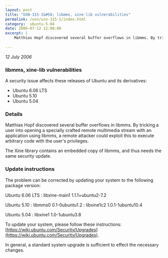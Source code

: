 ```yaml
---
layout: post
title: "USN-315-1&#58; libmms, xine-lib vulnerabilities"
permalink: /usn/usn-315-1/index.html
category:  ubuntu-5.04
date: 2006-07-12 12:00:00
excerpt: |
    Matthias Hopf discovered several buffer overflows in libmms. By tricking a user into opening a specially crafted remote multimedia stream with an application using libmms, a remote attacker could exploit this to execute arbitrary code with the user&#39;s privileges.
    
--- 
```

 
 

*12 July 2006*

### libmms, xine-lib vulnerabilities

A security issue affects these releases of Ubuntu and its derivatives:

* Ubuntu 6.06 LTS
* Ubuntu 5.10
* Ubuntu 5.04

### Details

Matthias Hopf discovered several buffer overflows in libmms. By tricking a user into opening a specially crafted remote multimedia stream with an application using libmms, a remote attacker could exploit this to execute arbitrary code with the user&#39;s privileges.

The Xine library contains an embedded copy of libmms, and thus needs the same security update.

### Update instructions

The problem can be corrected by updating your system to the following package version:

Ubuntu 6.06 LTS
 : libxine-main1 <span>1.1.1+ubuntu2-7.2</span>

Ubuntu 5.10
 : libmms0 <span>0.1-0ubuntu1.2</span>
 : libxine1c2 <span>1.0.1-1ubuntu10.4</span>

Ubuntu 5.04
 : libxine1 <span>1.0-1ubuntu3.8</span>

To update your system, please follow these instructions: [https://wiki.ubuntu.com/Security/Upgrades](https://wiki.ubuntu.com/Security/Upgrades).

In general, a standard system upgrade is sufficient to effect the necessary changes.

